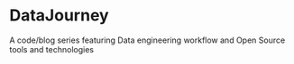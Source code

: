 # DataJourney
A code/blog series featuring Data engineering workflow and Open Source tools and technologies 
